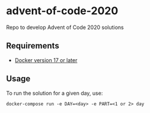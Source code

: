 # advent-of-code-2020

Repo to develop Advent of Code 2020 solutions

## Requirements

* [Docker version 17 or later](https://docs.docker.com/install/#support)

## Usage

To run the solution for a given day, use:
```
docker-compose run -e DAY=<day> -e PART=<1 or 2> day
```
